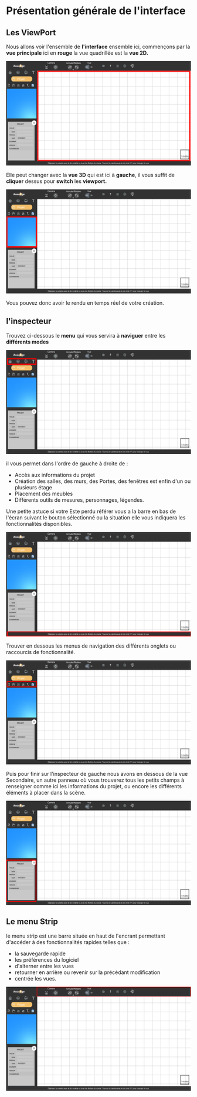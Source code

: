 # Présentation générale de l'interface

## Les ViewPort

Nous allons voir l'ensemble de **l'interface** ensemble ici, commençons par la **vue principale** ici en **rouge** la vue quadrillée est la **vue 2D.**   

![](.gitbook/assets/presentationlogicielviewprincipal.jpg)

Elle peut changer avec la **vue 3D** qui est ici à **gauche**, il vous suffit de **cliquer** dessus pour **switch** les **viewport.**

![](.gitbook/assets/presentationlogicielviewsecondaire.jpg)

Vous pouvez donc avoir le rendu en temps réel de votre création.

## **l'inspecteur**

 Trouvez ci-dessous le **menu** qui vous servira à **naviguer** entre les **différents modes** 

![](.gitbook/assets/presentationlogicielmenustrip.jpg)

il vous permet dans l'ordre de gauche à droite de :  

* Accès aux informations du projet
* Création des salles, des murs, des Portes, des fenêtres est enfin d'un ou plusieurs étage
* Placement des meubles
* Différents outils de mesures, personnages, légendes.  

Une petite astuce si votre Este perdu référer vous a la barre en bas de l'écran suivant le bouton sélectionné ou la situation elle vous indiquera les fonctionnalités disponibles.

![ici aucun bouton n&apos;est survoler alors le contexte vous indique une astuce.](.gitbook/assets/presentationlogicielviewbarreastuce.jpg)

Trouver en dessous les menus de navigation des différents onglets ou raccourcis de fonctionnalité.

![](.gitbook/assets/presentationongletsousmenu.jpg)

Puis pour finir sur l'inspecteur de gauche nous avons en dessous de la vue Secondaire, un autre panneau où vous trouverez tous les petits champs à renseigner comme ici les informations du projet, ou encore les différents éléments à placer dans la scène.

![](.gitbook/assets/presentationinspector.jpg)

## Le menu Strip 

le menu strip est une barre située en haut de l'encrant permettant d'accéder à des fonctionnalités rapides telles que :

* la sauvegarde rapide
* les préférences du logiciel
* d'alterner entre les vues
* retourner en arrière ou revenir sur la précédant modification
* centrée les vues.

![](.gitbook/assets/presentationmenustrip.jpg)

